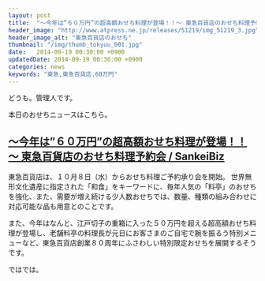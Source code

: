 ```yaml
---
layout: post
title:  "～今年は”６０万円”の超高額おせち料理が登場！！～ 東急百貨店のおせち料理予約会"
header_image: "http://www.atpress.ne.jp/releases/51219/img_51219_3.jpg"
header_image_alt: "東急百貨店のおせち"
thumbnail: "/img/thumb_tokyuu_001.jpg"
date:   2014-09-19 00:30:00 +0900
updatedDate: 2014-09-19 00:30:00 +0900
categories: news
keywords: "東急,東急百貨店,60万円"
---
```


どうも。管理人です。

本日のおせちニュースはこちら。

<!-- more -->

## [～今年は”６０万円”の超高額おせち料理が登場！！～ 東急百貨店のおせち料理予約会 / SankeiBiz](http://www.sankeibiz.jp/business/news/140917/prl1409171508073-n1.htm)

東急百貨店は、１０月８日（水）からおせち料理ご予約承り会を開始。
世界無形文化遺産に指定された「和食」をキーワードに、毎年人気の「料亭」のおせちを強化、また、需要が増え続ける少人数おせちでは、数量、種類の組み合わせに対応可能な品も用意とのことです。

また、今年はなんと、江戸切子の重箱に入った５０万円を超える超高額おせち料理が登場し、老舗料亭の料理長が元日にお客さまのご自宅で腕を振るう特別メニューなど、東急百貨店創業８０周年にふさわしい特別限定おせちを展開するそうです。

ではでは。